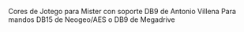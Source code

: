 Cores de Jotego para Mister con soporte DB9 de Antonio Villena
Para mandos DB15 de Neogeo/AES o DB9 de Megadrive